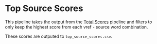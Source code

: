 # Top Source Scores

This pipeline takes the output from the [Total Scores](../total_scores/) pipeline and filters to only keep the highest score from each vref - source word combination.

These scores are outputed to `top_source_scores.csv`.
